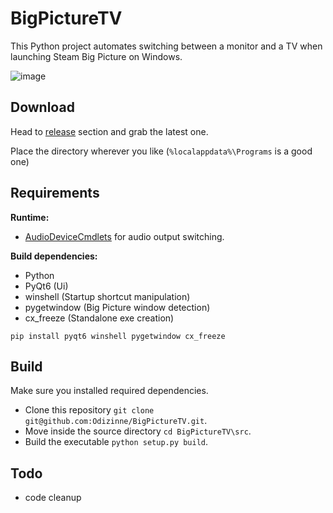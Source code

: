 # BigPictureTV

This Python project automates switching between a monitor and a TV when launching Steam Big Picture on Windows.

![image](https://github.com/user-attachments/assets/890e2c2a-5302-4ee3-b212-a2ba0dbe8a39)

## Download

Head to [release](https://github.com/Odizinne/BigPictureTV/releases) section and grab the latest one.

Place the directory wherever you like (`%localappdata%\Programs` is a good one)

## Requirements

**Runtime:**
- [AudioDeviceCmdlets](https://github.com/frgnca/AudioDeviceCmdlets) for audio output switching.
 
**Build dependencies:**
- Python
- PyQt6 (Ui)
- winshell (Startup shortcut manipulation)
- pygetwindow (Big Picture window detection)
- cx_freeze (Standalone exe creation)

`pip install pyqt6 winshell pygetwindow cx_freeze`

## Build

Make sure you installed required dependencies.<br/>

- Clone this repository `git clone git@github.com:Odizinne/BigPictureTV.git`.<br/>
- Move inside the source directory `cd BigPictureTV\src`.<br/>
- Build the executable `python setup.py build`.

## Todo

- code cleanup
